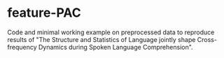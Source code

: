 # feature-PAC
Code and minimal working example on preprocessed data to reproduce results of "The Structure and Statistics of Language jointly shape Cross-frequency Dynamics during Spoken Language Comprehension".
